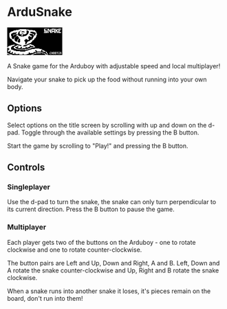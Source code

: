 # ArduSnake
![Title Screen](https://raw.githubusercontent.com/chootin/ardusnake/master/title_screen.png)

A Snake game for the Arduboy with adjustable speed and local multiplayer!

Navigate your snake to pick up the food without running into your own body.

## Options
Select options on the title screen by scrolling with up and down on the d-pad.
Toggle through the available settings by pressing the B button.

Start the game by scrolling to "Play!" and pressing the B button.

## Controls
### Singleplayer
Use the d-pad to turn the snake, the snake can only turn perpendicular to its current direction.
Press the B button to pause the game.

### Multiplayer
Each player gets two of the buttons on the Arduboy - one to rotate clockwise and one to rotate counter-clockwise.

The button pairs are Left and Up, Down and Right, A and B.
Left, Down and A rotate the snake counter-clockwise and Up, Right and B rotate the snake clockwise.

When a snake runs into another snake it loses, it's pieces remain on the board, don't run into them!
